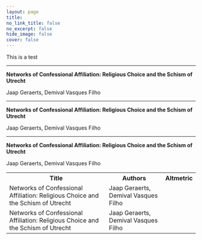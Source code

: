 ```yaml
---
layout: page
title: 
no_link_title: false 
no_excerpt: false 
hide_image: false
cover: false
---
```


This is a test

<script type='text/javascript' src='https://d1bxh8uas1mnw7.cloudfront.net/assets/embed.js'></script>

***

**Networks of Confessional Affiliation: Religious Choice and the Schism of Utrecht**

Jaap Geraerts, Demival Vasques Filho

<div class='altmetric-embed' data-badge-type='bar' data-badge-popover='right' data-doi="10.1093/isq/sqae073"></div>

***

**Networks of Confessional Affiliation: Religious Choice and the Schism of Utrecht**

Jaap Geraerts, Demival Vasques Filho

<div class='altmetric-embed' data-badge-type='bar' data-badge-popover='right' data-doi="10.1080/23311983.2016.1171458"></div>

***

**Networks of Confessional Affiliation: Religious Choice and the Schism of Utrecht**

Jaap Geraerts, Demival Vasques Filho

<div class='altmetric-embed' data-badge-type='bar' data-badge-popover='right' data-doi="10.5281/zenodo.5083036"></div>


<div class='altmetric-embed' data-badge-type='donut' data-badge-popover='right' data-doi="10.5281/zenodo.4065429"></div>

<div class='altmetric-embed' data-badge-type='donut' data-badge-popover='right' data-doi="10.5281/zenodo.1478505"></div>

<div class='altmetric-embed' data-badge-type='bar' data-badge-popover='right' data-doi="10.5281/zenodo.12664647"></div>

<div class='altmetric-embed' data-badge-type='bar' data-badge-popover='right' data-doi="10.5281/zenodo.12665443"></div>


<table>
  <tr>
    <th>Title</th>
    <th>Authors</th>
    <th>Altmetric</th>
  </tr>
  <tr>
    <td>Networks of Confessional Affiliation: Religious Choice and the Schism of Utrecht</td>
    <td>Jaap Geraerts, Demival Vasques Filho</td>
    <td><div class='altmetric-embed' data-badge-type='donut' data-badge-popover='right' data-doi="10.5281/zenodo.12665443"></div></td>
  </tr>
    <tr>
    <td>Networks of Confessional Affiliation: Religious Choice and the Schism of Utrecht</td>
    <td>Jaap Geraerts, Demival Vasques Filho</td>
    <td><div class='altmetric-embed' data-badge-type='1' data-badge-popover='right' data-doi="10.5281/zenodo.12665443"></div></td>
  </tr>



